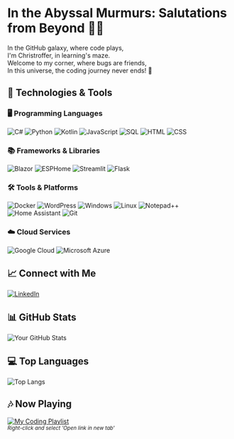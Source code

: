 # In the Abyssal Murmurs: Salutations from Beyond 🐙👋

In the GitHub galaxy, where code plays,  
I'm Christroffer, in learning's maze.  
Welcome to my corner, where bugs are friends,  
In this universe, the coding journey never ends! 🚀

## 🧰 Technologies & Tools

### 🖥️ Programming Languages

![C#](https://img.shields.io/badge/C%23-239120?style=for-the-badge&logo=c-sharp&logoColor=white&logoWidth=40)
![Python](https://img.shields.io/badge/Python-%233776AB.svg?style=for-the-badge&logo=python&logoColor=white&logoWidth=40)
![Kotlin](https://img.shields.io/badge/Kotlin-%230095D5.svg?style=for-the-badge&logo=kotlin&logoColor=white&logoWidth=40)
![JavaScript](https://img.shields.io/badge/JavaScript-%23F7DF1E.svg?style=for-the-badge&logo=javascript&logoColor=black&logoWidth=40)
![SQL](https://img.shields.io/badge/SQL-%2300f.svg?style=for-the-badge&logo=sqlite&logoColor=white&logoWidth=40)
![HTML](https://img.shields.io/badge/HTML5-%23E34F26.svg?style=for-the-badge&logo=html5&logoColor=white&logoWidth=40)
![CSS](https://img.shields.io/badge/CSS3-%231572B6.svg?style=for-the-badge&logo=css3&logoColor=white&logoWidth=40)

### 📚 Frameworks & Libraries

![Blazor](https://img.shields.io/badge/Blazor-%2314354C.svg?style=for-the-badge&logo=blazor&logoColor=white&logoWidth=40)
![ESPHome](https://img.shields.io/badge/ESPHome-%2300AFF0.svg?style=for-the-badge&logo=esphome&logoColor=white&logoWidth=40)
![Streamlit](https://img.shields.io/badge/Streamlit-%235F468B.svg?style=for-the-badge&logo=streamlit&logoColor=white&logoWidth=40)
![Flask](https://img.shields.io/badge/Flask-%23B22222.svg?style=for-the-badge&logo=flask&logoColor=white&logoWidth=40)

### 🛠️ Tools & Platforms

![Docker](https://img.shields.io/badge/Docker-%232496ED.svg?style=for-the-badge&logo=docker&logoColor=white&logoWidth=40)
![WordPress](https://img.shields.io/badge/WordPress-%2321759B.svg?style=for-the-badge&logo=wordpress&logoColor=white&logoWidth=40)
![Windows](https://img.shields.io/badge/Windows-%230078D6.svg?style=for-the-badge&logo=windows&logoColor=white&logoWidth=40)
![Linux](https://img.shields.io/badge/Linux-%23FCC624.svg?style=for-the-badge&logo=linux&logoColor=black&logoWidth=40)
![Notepad++](https://img.shields.io/badge/Notepad++-%2300599C.svg?style=for-the-badge&logo=notepad%2B%2B&logoColor=white&logoWidth=40)
![Home Assistant](https://img.shields.io/badge/Home%20Assistant-%23F7C547.svg?style=for-the-badge&logo=home-assistant&logoColor=white&logoWidth=40)
![Git](https://img.shields.io/badge/Git-%23F05032.svg?style=for-the-badge&logo=git&logoColor=white&logoWidth=40)

### ☁️ Cloud Services

![Google Cloud](https://img.shields.io/badge/Google%20Cloud-%234285F4.svg?style=for-the-badge&logo=google-cloud&logoColor=white&logoWidth=40)
![Microsoft Azure](https://img.shields.io/badge/Microsoft%20Azure-%230078D4.svg?style=for-the-badge&logo=microsoft-azure&logoColor=white&logoWidth=40)

## 📈 Connect with Me

[![LinkedIn](https://img.shields.io/badge/LinkedIn-ChristofferJansson-blue)](https://www.linkedin.com/in/christoffer-jansson-data/)

## 📊 GitHub Stats

![Your GitHub Stats](https://github-readme-stats.vercel.app/api?username=Chr-Jan&show_icons=true&hide=contribs,prs&theme=radical)

## 💻 Top Languages

![Top Langs](https://github-readme-stats.vercel.app/api/top-langs/?username=Chr-Jan&layout=compact&theme=radical)


## 🎶 Now Playing

[![My Coding Playlist](https://img.shields.io/badge/Spotify-My%20Coding%20Playlist-green?logo=spotify)](https://open.spotify.com/playlist/5hh4mtekEJnKxU6gTyDoMR?si=6a3677c50c8b4207 "Open in a new tab (right-click and select 'Open link in new tab')")
<br>
<sub><i>Right-click and select 'Open link in new tab'</i></sub>
